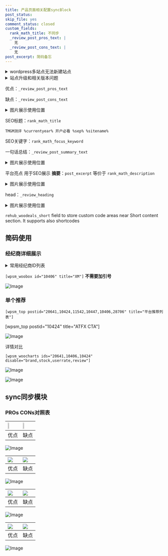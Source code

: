 ```yaml
---
title: 产品页面相关配置syncBlock
post_status: 
skip_file: yes
comment_status: closed
custom_fields:
  rank_math_title: 不同步
  _review_post_pros_text: |
    无
  _review_post_cons_text: |
    无
post_excerpt: 简码备忘
---
```

<details><summary>wordpress多站点无法新建站点</summary>

<li>和报错需要清理cookies一样的原因</li>
<li>wp-config.php里面<code>define( 'SUBDOMAIN_INSTALL', false );//子域名安装</code></li>
<li>新建子站点是用<code>define( 'SUBDOMAIN_INSTALL', true);//子域名安装</code> 完成以后，改成<code>false</code></li>
</details>

<details><summary>站点升级和相关版本问题</summary>

<p>wordpress：5.9.9
woocommerce：7.5.1
出现问题的地方：主题选项里面>><strong>Product layout >>compact style</strong></p>
<p>如何出现没有用过的字段 导致无法保存。先导出配置 然后进行修改，后面再次恢复即可。</p>
<p>出现部分字段无法显示时，需要返回默认布局后，对产品进行保存就好了。</p>
<p></p>
</details>

优点：`_review_post_pros_text`

缺点：`_review_post_cons_text`

<details><summary>图片展示使用位置</summary>

<img src="https://prod-files-secure.s3.us-west-2.amazonaws.com/39ed1227-6d7d-4570-be36-9ccd4a2c4241/f51d3d83-55d4-4bdf-9604-f37ec77ab556/Untitled.png?X-Amz-Algorithm=AWS4-HMAC-SHA256&X-Amz-Content-Sha256=UNSIGNED-PAYLOAD&X-Amz-Credential=ASIAZI2LB466RLKFSBEI%2F20250524%2Fus-west-2%2Fs3%2Faws4_request&X-Amz-Date=20250524T045519Z&X-Amz-Expires=3600&X-Amz-Security-Token=IQoJb3JpZ2luX2VjEEUaCXVzLXdlc3QtMiJGMEQCIG4tgrhpxEOpnoPxdokt7nriFRZy%2BiCXI8cH9eZl1%2Fy1AiB9XRPFAHUDM1rdsPeIlVd%2FIk%2Fb%2B%2BHnFXdXxqkueQu5ryqIBAj9%2F%2F%2F%2F%2F%2F%2F%2F%2F%2F8BEAAaDDYzNzQyMzE4MzgwNSIMJr2IQ5mcUxU7NsGfKtwD5g0PwsGXlwH94IEqdsqmE7ZWguEaBTcM3kykaj5Tgwmv9NvgHlKbi0V0IwHiMuqUx8bo%2FSPny54Ysk9SziehrjywrYGXO%2Fy83bMJV42uPn0YoU%2FfM1EX5FHEQOkP%2FC414mYphFsNLmBHzGtvcETUbNb5jDM86b9%2BsvX6pzHRdHLzfj%2BR6%2FE8MIysbRTmyKvQleHuNqBjfSlHxMPi288zVm%2FJfNKe5n9B47dWBwdOtb8I06OigI48x7f1OTPzg8%2BnZmSLfyj%2FybLlQw73uKUEoqjKloalaczvzCKfaT9NKp4yWrRL2NXpiGhE7c6fapKtlMk93V%2B6WCvbwBq6WEslian9KRZDLoswkOBq2EwVSCwiE6tKYq9Myx7lNnVUR3DYCWmfuKKkpg1sTgKKcbIZnl4fejpZwbdWsAwrJfbKUVSd5zo%2BxmuyusRObg9ju35K8fXrooFb76VDcfBS2aYZ7rKkQUZ%2BUqJ8a6xR4k3okh%2BiVRDLs8tQJGXybBE8lk4i4L0mBUzbz%2F8IKHvRTdgdc6RPaKv7Qfz5mqxF0bAR7RkgPqR7FHoD%2FKljNA8SjNJVDPQnLB2E3TMcADWjO75bsLDubXRUepMfKGXQ7JBLEDjqZ6zBWpuV9NCLz7owg5PFwQY6pgF7m0n2Hf0fKrpWerXB%2B9x3GhsdIVTRcbyfzd582KEgmHUu7q0ovd1gv%2BhGmsO%2BmUAj6KXI61%2BD9RNK2YV5dphJWMiupOS7z603PJ9aPILqyot3CVcZTUza%2FgMBaSEHnmdl9ArUWAiNiOBr%2BwnJcF6QBm3UjtcD6aJf0OclpegPL1XTmKYMGU1ZsCUfgi45JM6KGs56Dpq6cfT6pxt0skh%2BRyD1J%2F4K&X-Amz-Signature=1463f7d09397a7ea9df8f06a576c3cc710fb1cbd1dc4f7fa8e322b17ef91d638&X-Amz-SignedHeaders=host&x-id=GetObject" alt="Image">
</details>

SEO标题：`rank_math_title`

`TMGM测评 %currentyear% 开户必看 %sep% %sitename%`

SEO关键字：`rank_math_focus_keyword`

一句话总结：`_review_post_summary_text`

<details><summary>图片展示使用位置</summary>

<img src="https://prod-files-secure.s3.us-west-2.amazonaws.com/39ed1227-6d7d-4570-be36-9ccd4a2c4241/4b96a922-296c-4f4e-8630-d1c870cbce01/Untitled.png?X-Amz-Algorithm=AWS4-HMAC-SHA256&X-Amz-Content-Sha256=UNSIGNED-PAYLOAD&X-Amz-Credential=ASIAZI2LB4666T7L6ZEB%2F20250524%2Fus-west-2%2Fs3%2Faws4_request&X-Amz-Date=20250524T045519Z&X-Amz-Expires=3600&X-Amz-Security-Token=IQoJb3JpZ2luX2VjEEUaCXVzLXdlc3QtMiJGMEQCIHQwLCHmuyWKlVqIQpX4TiviGltxo6bwzRwVe2307YpuAiAV0q345hFL0zi9pa%2BUhjnTripuDA7WDzqFNjtYvfmL5SqIBAj9%2F%2F%2F%2F%2F%2F%2F%2F%2F%2F8BEAAaDDYzNzQyMzE4MzgwNSIMDdM6anWhAUX53LkvKtwDXSPJchi%2BZSycfFyhJE2cdxBt%2FsDFg2Re2AUPioFEhAOirBzUZvOnYalJ60Uj7rEdYGNoKOChpgCGqa1%2FKowIHQe91kwfkmmBfkLTAXumkkCTzxAtpNZtMHTlRXMPn51dU8N19akBOhIlcuS2ZuxzxSzdPsNtu27E2L2X%2BCOa4f1sxqLa9KI%2BH0kJLqjRRcyWNhdxpKvOH5H3PoPi7LGSBU95n4KKMfzDRwbOJiWI3xVo0%2Bj9lOG1y5ejumEpPC%2BUbrqTCEGPaA%2B4Mu9CF%2FITRmsNGD%2FXz%2BOIULcyl6L6h8m3aWFkw3spknLWx9St6Kg%2BOBWuYkAX0FZyfnB4hdklexT0abZPOjRDLhJg80ZVAk6w8DUktmAllIdsQeW71d06buFxf26BkMNEl67BGKXHLZM1rf3tQ8963PYNTCsjkpxpRFJy%2B13C7HU36sRCZeXOaHdRoQh2%2FMcGV4lJBwnCNL15cN2WBxY%2BPkwPtG%2F9a%2BlVpUx4ePr1wCXZuJUoKmDI1%2FAsxnHWn4gbnhgRuWraK5MKMwkUczjChKplzOEntct%2FFlyLr4%2BDmGTCBFTvXk280EAd6YKPL7y%2FgZ4A1O3RlSzNb3qfvM5y0Cz0rMsTaTrF7Zz3XD6AFHocG1EwyZLFwQY6pgGpTLJHK4kreEJbTVtLKOpMdQcG51z8WnKZOWrrlH6OmP8xSyj%2BMk04wcj%2BiB716djqjjuFYltCEgWrHfXlDzRaCvgkN3gnKFr%2BkWJswR%2BesOGENo5crFcKMAbSArthk9AD1OgpvGj9uUhiH59ruC98GQWOaRHbakprwJlJfVm0VfFEc33lcGzYFUuhERBZjs4Im3dqZAwB5TsKm4e%2FPgQni8iG%2Boh%2B&X-Amz-Signature=0ab9f5c4880d3bccaf1aa6e0a7435eca6cf3a15d6ac3a57efa45f4b752e03f50&X-Amz-SignedHeaders=host&x-id=GetObject" alt="Image">
</details>

平台亮点 用于SEO展示 **摘要**：`post_excerpt`  等价于 `rank_math_description`

<details><summary>图片展示使用位置</summary>

<img src="https://prod-files-secure.s3.us-west-2.amazonaws.com/39ed1227-6d7d-4570-be36-9ccd4a2c4241/1ee11f63-b60a-4dfe-a7a7-d58ff23b5d88/Untitled.png?X-Amz-Algorithm=AWS4-HMAC-SHA256&X-Amz-Content-Sha256=UNSIGNED-PAYLOAD&X-Amz-Credential=ASIAZI2LB46632ECZAAZ%2F20250524%2Fus-west-2%2Fs3%2Faws4_request&X-Amz-Date=20250524T045519Z&X-Amz-Expires=3600&X-Amz-Security-Token=IQoJb3JpZ2luX2VjEEUaCXVzLXdlc3QtMiJFMEMCIDJ7w3WFUHK0uUWNrrU%2B3FKIbFLKwdtWvNHI%2B82d5eBXAh8JkvJW7HWpmWSrGspu76Y0HM2x5nU3LuDlBQ9VRcR2KogECP3%2F%2F%2F%2F%2F%2F%2F%2F%2F%2FwEQABoMNjM3NDIzMTgzODA1Igxdg1ad9Gv7wBMyyUcq3AOW5HX82Hm2yvikZ%2FdStb9ANTise0cl7y9kMXweIhFGw8YgQDwZ9CxA%2BVapx93HkA2kjnGvnJEhftKBrB%2BoLay%2B%2FgAKwicGIzDe6GFaEdKLOQt4gyUyDvhwV8jOVU%2B%2BFoZvEfzzegdnCSLg6AUL0%2FajTVMws7Z1%2FCYG0dNkjydGJqOUaYaekkdt5hFvhjN3mLEhLesHNmHSOFkrlD9SMgRPd1frqcr%2BfY2H5SIlTg%2F2TqxkMJbhiNm8U4Wj0IiS85WeSJ0NnVtzwPo5vmQG7TU3vx%2FZYn3MhGgkwstmhr8GEmNwiFCdmWvB1Nk7taRSFA7o5UhyATRnx6yU8BFAxH5wq%2FI98KrwSIbc%2BHInBzKqAmnulyPjgGMPhNUWpcINceSmE3HwhBs2HI1GwCOrtiMEEi2BQ6ZLQtCYrvCSnkJ1xd%2F6w8yYhRNtsEO%2FmwDe3En5e0Mwk%2FFMD3iFMgbwgLJZTBTr7PP%2BSKC%2BsJBOv6C7BYoNC05LS%2BHyEDRnPJQwehb2%2BJQw%2F0oyhe9B1vra7XH0FCbrPR%2BU879W9rax0vVv9gDv05Ma91Pdg%2BCd4%2FVgFWJg8Wrs%2FKKuFae3nmrs%2BpNXEH%2F3gwITf5KFO2piH%2BUCzZ6sPTwwoPlTjecBZzC4ksXBBjqnAfF0Bsti1RZkactw6GY0I614qQv4WM5ugW3I%2BMAGz%2BRnfkWA1D%2BHpeS6fW4pYAOn7byr%2FmT6%2B620auHQZ%2FV08zRFn43PuOZqyshHidye7CRQDFHLrDiIXn%2Fdqr%2FWci5rixML8JPfnZjAmZ%2Bkew65ZxmjWy21x%2BG2VD5xrlc48RjzHLfYutmnm%2FiKOITG3qM4BMycv4M0Jhd6a7tSUYtq8Ght5yFmloWu&X-Amz-Signature=90423ef622ad452bd79de7bdb6bbc2531a64dfb29ad91280ad1a009bfe49847d&X-Amz-SignedHeaders=host&x-id=GetObject" alt="Image">
<img src="https://prod-files-secure.s3.us-west-2.amazonaws.com/39ed1227-6d7d-4570-be36-9ccd4a2c4241/ad4118b5-78d8-4fbe-801e-3b29b5d99c01/Untitled.png?X-Amz-Algorithm=AWS4-HMAC-SHA256&X-Amz-Content-Sha256=UNSIGNED-PAYLOAD&X-Amz-Credential=ASIAZI2LB46632ECZAAZ%2F20250524%2Fus-west-2%2Fs3%2Faws4_request&X-Amz-Date=20250524T045519Z&X-Amz-Expires=3600&X-Amz-Security-Token=IQoJb3JpZ2luX2VjEEUaCXVzLXdlc3QtMiJFMEMCIDJ7w3WFUHK0uUWNrrU%2B3FKIbFLKwdtWvNHI%2B82d5eBXAh8JkvJW7HWpmWSrGspu76Y0HM2x5nU3LuDlBQ9VRcR2KogECP3%2F%2F%2F%2F%2F%2F%2F%2F%2F%2FwEQABoMNjM3NDIzMTgzODA1Igxdg1ad9Gv7wBMyyUcq3AOW5HX82Hm2yvikZ%2FdStb9ANTise0cl7y9kMXweIhFGw8YgQDwZ9CxA%2BVapx93HkA2kjnGvnJEhftKBrB%2BoLay%2B%2FgAKwicGIzDe6GFaEdKLOQt4gyUyDvhwV8jOVU%2B%2BFoZvEfzzegdnCSLg6AUL0%2FajTVMws7Z1%2FCYG0dNkjydGJqOUaYaekkdt5hFvhjN3mLEhLesHNmHSOFkrlD9SMgRPd1frqcr%2BfY2H5SIlTg%2F2TqxkMJbhiNm8U4Wj0IiS85WeSJ0NnVtzwPo5vmQG7TU3vx%2FZYn3MhGgkwstmhr8GEmNwiFCdmWvB1Nk7taRSFA7o5UhyATRnx6yU8BFAxH5wq%2FI98KrwSIbc%2BHInBzKqAmnulyPjgGMPhNUWpcINceSmE3HwhBs2HI1GwCOrtiMEEi2BQ6ZLQtCYrvCSnkJ1xd%2F6w8yYhRNtsEO%2FmwDe3En5e0Mwk%2FFMD3iFMgbwgLJZTBTr7PP%2BSKC%2BsJBOv6C7BYoNC05LS%2BHyEDRnPJQwehb2%2BJQw%2F0oyhe9B1vra7XH0FCbrPR%2BU879W9rax0vVv9gDv05Ma91Pdg%2BCd4%2FVgFWJg8Wrs%2FKKuFae3nmrs%2BpNXEH%2F3gwITf5KFO2piH%2BUCzZ6sPTwwoPlTjecBZzC4ksXBBjqnAfF0Bsti1RZkactw6GY0I614qQv4WM5ugW3I%2BMAGz%2BRnfkWA1D%2BHpeS6fW4pYAOn7byr%2FmT6%2B620auHQZ%2FV08zRFn43PuOZqyshHidye7CRQDFHLrDiIXn%2Fdqr%2FWci5rixML8JPfnZjAmZ%2Bkew65ZxmjWy21x%2BG2VD5xrlc48RjzHLfYutmnm%2FiKOITG3qM4BMycv4M0Jhd6a7tSUYtq8Ght5yFmloWu&X-Amz-Signature=7b9ba904a3263ab7a22427f43896e2d6fee026aad145e36b10257726719c8273&X-Amz-SignedHeaders=host&x-id=GetObject" alt="Image">
<img src="https://prod-files-secure.s3.us-west-2.amazonaws.com/39ed1227-6d7d-4570-be36-9ccd4a2c4241/a38cf7c9-a79c-4b64-9e94-13589fe0758b/Untitled.png?X-Amz-Algorithm=AWS4-HMAC-SHA256&X-Amz-Content-Sha256=UNSIGNED-PAYLOAD&X-Amz-Credential=ASIAZI2LB46632ECZAAZ%2F20250524%2Fus-west-2%2Fs3%2Faws4_request&X-Amz-Date=20250524T045519Z&X-Amz-Expires=3600&X-Amz-Security-Token=IQoJb3JpZ2luX2VjEEUaCXVzLXdlc3QtMiJFMEMCIDJ7w3WFUHK0uUWNrrU%2B3FKIbFLKwdtWvNHI%2B82d5eBXAh8JkvJW7HWpmWSrGspu76Y0HM2x5nU3LuDlBQ9VRcR2KogECP3%2F%2F%2F%2F%2F%2F%2F%2F%2F%2FwEQABoMNjM3NDIzMTgzODA1Igxdg1ad9Gv7wBMyyUcq3AOW5HX82Hm2yvikZ%2FdStb9ANTise0cl7y9kMXweIhFGw8YgQDwZ9CxA%2BVapx93HkA2kjnGvnJEhftKBrB%2BoLay%2B%2FgAKwicGIzDe6GFaEdKLOQt4gyUyDvhwV8jOVU%2B%2BFoZvEfzzegdnCSLg6AUL0%2FajTVMws7Z1%2FCYG0dNkjydGJqOUaYaekkdt5hFvhjN3mLEhLesHNmHSOFkrlD9SMgRPd1frqcr%2BfY2H5SIlTg%2F2TqxkMJbhiNm8U4Wj0IiS85WeSJ0NnVtzwPo5vmQG7TU3vx%2FZYn3MhGgkwstmhr8GEmNwiFCdmWvB1Nk7taRSFA7o5UhyATRnx6yU8BFAxH5wq%2FI98KrwSIbc%2BHInBzKqAmnulyPjgGMPhNUWpcINceSmE3HwhBs2HI1GwCOrtiMEEi2BQ6ZLQtCYrvCSnkJ1xd%2F6w8yYhRNtsEO%2FmwDe3En5e0Mwk%2FFMD3iFMgbwgLJZTBTr7PP%2BSKC%2BsJBOv6C7BYoNC05LS%2BHyEDRnPJQwehb2%2BJQw%2F0oyhe9B1vra7XH0FCbrPR%2BU879W9rax0vVv9gDv05Ma91Pdg%2BCd4%2FVgFWJg8Wrs%2FKKuFae3nmrs%2BpNXEH%2F3gwITf5KFO2piH%2BUCzZ6sPTwwoPlTjecBZzC4ksXBBjqnAfF0Bsti1RZkactw6GY0I614qQv4WM5ugW3I%2BMAGz%2BRnfkWA1D%2BHpeS6fW4pYAOn7byr%2FmT6%2B620auHQZ%2FV08zRFn43PuOZqyshHidye7CRQDFHLrDiIXn%2Fdqr%2FWci5rixML8JPfnZjAmZ%2Bkew65ZxmjWy21x%2BG2VD5xrlc48RjzHLfYutmnm%2FiKOITG3qM4BMycv4M0Jhd6a7tSUYtq8Ght5yFmloWu&X-Amz-Signature=7eb3c47411971bf3d7904d006f46693c02854f506c71da40dbafa3104becd68e&X-Amz-SignedHeaders=host&x-id=GetObject" alt="Image">
<img src="https://prod-files-secure.s3.us-west-2.amazonaws.com/39ed1227-6d7d-4570-be36-9ccd4a2c4241/7da6fc1e-d2ac-42ae-8c75-cb5749aa18f6/Untitled.png?X-Amz-Algorithm=AWS4-HMAC-SHA256&X-Amz-Content-Sha256=UNSIGNED-PAYLOAD&X-Amz-Credential=ASIAZI2LB46632ECZAAZ%2F20250524%2Fus-west-2%2Fs3%2Faws4_request&X-Amz-Date=20250524T045519Z&X-Amz-Expires=3600&X-Amz-Security-Token=IQoJb3JpZ2luX2VjEEUaCXVzLXdlc3QtMiJFMEMCIDJ7w3WFUHK0uUWNrrU%2B3FKIbFLKwdtWvNHI%2B82d5eBXAh8JkvJW7HWpmWSrGspu76Y0HM2x5nU3LuDlBQ9VRcR2KogECP3%2F%2F%2F%2F%2F%2F%2F%2F%2F%2FwEQABoMNjM3NDIzMTgzODA1Igxdg1ad9Gv7wBMyyUcq3AOW5HX82Hm2yvikZ%2FdStb9ANTise0cl7y9kMXweIhFGw8YgQDwZ9CxA%2BVapx93HkA2kjnGvnJEhftKBrB%2BoLay%2B%2FgAKwicGIzDe6GFaEdKLOQt4gyUyDvhwV8jOVU%2B%2BFoZvEfzzegdnCSLg6AUL0%2FajTVMws7Z1%2FCYG0dNkjydGJqOUaYaekkdt5hFvhjN3mLEhLesHNmHSOFkrlD9SMgRPd1frqcr%2BfY2H5SIlTg%2F2TqxkMJbhiNm8U4Wj0IiS85WeSJ0NnVtzwPo5vmQG7TU3vx%2FZYn3MhGgkwstmhr8GEmNwiFCdmWvB1Nk7taRSFA7o5UhyATRnx6yU8BFAxH5wq%2FI98KrwSIbc%2BHInBzKqAmnulyPjgGMPhNUWpcINceSmE3HwhBs2HI1GwCOrtiMEEi2BQ6ZLQtCYrvCSnkJ1xd%2F6w8yYhRNtsEO%2FmwDe3En5e0Mwk%2FFMD3iFMgbwgLJZTBTr7PP%2BSKC%2BsJBOv6C7BYoNC05LS%2BHyEDRnPJQwehb2%2BJQw%2F0oyhe9B1vra7XH0FCbrPR%2BU879W9rax0vVv9gDv05Ma91Pdg%2BCd4%2FVgFWJg8Wrs%2FKKuFae3nmrs%2BpNXEH%2F3gwITf5KFO2piH%2BUCzZ6sPTwwoPlTjecBZzC4ksXBBjqnAfF0Bsti1RZkactw6GY0I614qQv4WM5ugW3I%2BMAGz%2BRnfkWA1D%2BHpeS6fW4pYAOn7byr%2FmT6%2B620auHQZ%2FV08zRFn43PuOZqyshHidye7CRQDFHLrDiIXn%2Fdqr%2FWci5rixML8JPfnZjAmZ%2Bkew65ZxmjWy21x%2BG2VD5xrlc48RjzHLfYutmnm%2FiKOITG3qM4BMycv4M0Jhd6a7tSUYtq8Ght5yFmloWu&X-Amz-Signature=3b6d8fc9ab4907a028bbe34d172a6bdfe1ef52672eebfc4791e8efed79a34add&X-Amz-SignedHeaders=host&x-id=GetObject" alt="Image">
<img src="https://prod-files-secure.s3.us-west-2.amazonaws.com/39ed1227-6d7d-4570-be36-9ccd4a2c4241/7e97f40a-eaee-47f5-b2f9-475f96808fa7/Untitled.png?X-Amz-Algorithm=AWS4-HMAC-SHA256&X-Amz-Content-Sha256=UNSIGNED-PAYLOAD&X-Amz-Credential=ASIAZI2LB46632ECZAAZ%2F20250524%2Fus-west-2%2Fs3%2Faws4_request&X-Amz-Date=20250524T045519Z&X-Amz-Expires=3600&X-Amz-Security-Token=IQoJb3JpZ2luX2VjEEUaCXVzLXdlc3QtMiJFMEMCIDJ7w3WFUHK0uUWNrrU%2B3FKIbFLKwdtWvNHI%2B82d5eBXAh8JkvJW7HWpmWSrGspu76Y0HM2x5nU3LuDlBQ9VRcR2KogECP3%2F%2F%2F%2F%2F%2F%2F%2F%2F%2FwEQABoMNjM3NDIzMTgzODA1Igxdg1ad9Gv7wBMyyUcq3AOW5HX82Hm2yvikZ%2FdStb9ANTise0cl7y9kMXweIhFGw8YgQDwZ9CxA%2BVapx93HkA2kjnGvnJEhftKBrB%2BoLay%2B%2FgAKwicGIzDe6GFaEdKLOQt4gyUyDvhwV8jOVU%2B%2BFoZvEfzzegdnCSLg6AUL0%2FajTVMws7Z1%2FCYG0dNkjydGJqOUaYaekkdt5hFvhjN3mLEhLesHNmHSOFkrlD9SMgRPd1frqcr%2BfY2H5SIlTg%2F2TqxkMJbhiNm8U4Wj0IiS85WeSJ0NnVtzwPo5vmQG7TU3vx%2FZYn3MhGgkwstmhr8GEmNwiFCdmWvB1Nk7taRSFA7o5UhyATRnx6yU8BFAxH5wq%2FI98KrwSIbc%2BHInBzKqAmnulyPjgGMPhNUWpcINceSmE3HwhBs2HI1GwCOrtiMEEi2BQ6ZLQtCYrvCSnkJ1xd%2F6w8yYhRNtsEO%2FmwDe3En5e0Mwk%2FFMD3iFMgbwgLJZTBTr7PP%2BSKC%2BsJBOv6C7BYoNC05LS%2BHyEDRnPJQwehb2%2BJQw%2F0oyhe9B1vra7XH0FCbrPR%2BU879W9rax0vVv9gDv05Ma91Pdg%2BCd4%2FVgFWJg8Wrs%2FKKuFae3nmrs%2BpNXEH%2F3gwITf5KFO2piH%2BUCzZ6sPTwwoPlTjecBZzC4ksXBBjqnAfF0Bsti1RZkactw6GY0I614qQv4WM5ugW3I%2BMAGz%2BRnfkWA1D%2BHpeS6fW4pYAOn7byr%2FmT6%2B620auHQZ%2FV08zRFn43PuOZqyshHidye7CRQDFHLrDiIXn%2Fdqr%2FWci5rixML8JPfnZjAmZ%2Bkew65ZxmjWy21x%2BG2VD5xrlc48RjzHLfYutmnm%2FiKOITG3qM4BMycv4M0Jhd6a7tSUYtq8Ght5yFmloWu&X-Amz-Signature=57c88f540081ddb1d997783e5d3a7d9f1721584deac25b2698e6efb9badbe3e5&X-Amz-SignedHeaders=host&x-id=GetObject" alt="Image">
</details>

head：`_review_heading`

<details><summary>图片展示使用位置</summary>

<img src="https://prod-files-secure.s3.us-west-2.amazonaws.com/39ed1227-6d7d-4570-be36-9ccd4a2c4241/3a4650ad-9887-415c-889a-edd51fa54f27/Untitled.png?X-Amz-Algorithm=AWS4-HMAC-SHA256&X-Amz-Content-Sha256=UNSIGNED-PAYLOAD&X-Amz-Credential=ASIAZI2LB4662WDJB7XI%2F20250524%2Fus-west-2%2Fs3%2Faws4_request&X-Amz-Date=20250524T045520Z&X-Amz-Expires=3600&X-Amz-Security-Token=IQoJb3JpZ2luX2VjEEUaCXVzLXdlc3QtMiJHMEUCIAj7Hul%2B4cRf263pmIygrQR8UHNvlUGpaeDvkBqXqy1HAiEAqkrErcna5u2q37KOTYId4B%2F3rYPNJjwhrA5GQFWbNVQqiAQI%2Ff%2F%2F%2F%2F%2F%2F%2F%2F%2F%2FARAAGgw2Mzc0MjMxODM4MDUiDFAMw1P%2FysM%2FCtx0BCrcA2j6Nwq2rN8wLjpmWc31y5U6ngiKg7TQXRdhfn6%2FcpvYt9wIwwhukiHsNHyzYlz0qKjOOI3jgn9ldyTWBdscqqlXGHfMm61t1zcXTdorhcFwsA3ZrMrCfVNunVj0AVsIqszgIpoMniYu5b17Av1QXv7QGxQvArw2QNKOpCplsiqi2EHgU7FKAyRUc9RDGd%2FnXPjTr8z28TEHwPZdGD%2Fd7PhcoS05pzi9wmXvwsp8Zyol0S6ftBEM79HyIDXsmN8APv1Js3rCCbd4zFFlHPqQ57zFO30JkH4J13JbO6Z7MGyNf8btdO34GBQQOmwqDqZa2%2B4RMLKb%2BcgB1%2BF%2BickK2xc0q1XNz0rCq%2B68VAfPQi8Mehrik%2BTaKQaaMpjQ6LZgLMLSKiBW7PXRF3ohbK%2BasFhetb%2FPD3nLClORDCOdUcYPyrCp2UgufS0ib55TNBawG%2ByMBJIciReGp4wlL3321DsjreheICf6MzGXwQA1OhF0zBEEqgddDfFT278JIeaDObxDEAE41DEfNGWt0wpWXEY%2BqLRKeB341sF7AYwrJjsTWAupKyEOt9FPRtI8UEFF5jvXwrZN9BiS4edmuBr68WT00Gc74uBe6q3Gp0Q2nE7rJcneKeVunh8WGemeMOqSxcEGOqUB2ZPkzuvhXe706X1OiyKV%2F%2BCq2V1ES2AeiwMZr1M3WGPQ4NfPI6dyi7Hh95a674Dv6O3DXQ9udMNvcYk%2BcLOtWHvGhKaQC1pBTD9R0M6Q6HFydVvXva%2Fkohz%2BXdav%2FTA4aUyHu6yIrbMg2ujnyRU9O6HWqKL77ecADnl8xDy5lU8HyNDYtwtQp4Sr%2BSooisiirDn5i%2BPXa5vq23H%2FUAKpZiaADLNn&X-Amz-Signature=5b74aded10a51eb87743db78b2e7380274ac5fdfa743113b1d225099015890b2&X-Amz-SignedHeaders=host&x-id=GetObject" alt="Image">
</details>

`rehub_woodeals_short`	field to store custom code areas near Short content section. It supports also shortcodes



## 简码使用

### 经纪商详细展示

<details><summary>常用经纪商ID列表</summary>

<pre><code class="php">嘉盛 ===> 20641  [wpsm_woobox id="20641" title="嘉盛"]
易信easymarkets ===> 11542  [wpsm_woobox id="11542" title="易信easymarkets"]
ATFX外汇 ===> 10424  [wpsm_woobox id="10424" title="ATFX"]
XM ===> 10406  [wpsm_woobox id="10406" title="XM"]
TMGM ===> 29622  [wpsm_woobox id="29622" title="TMGM"]
HYCM ===> 10447  [wpsm_woobox id="10447" title="HYCM"]
fpmarkets澳福外汇 ===> 20639  [wpsm_woobox id="20639" title="fpmarkets澳福外汇"]</code></pre>
</details>

`[wpsm_woobox id="10406" title="XM"]` **不需要加引号**

![Image](https://prod-files-secure.s3.us-west-2.amazonaws.com/39ed1227-6d7d-4570-be36-9ccd4a2c4241/4f898f9d-0fa7-4e43-acd3-ac6bc7be575a/Untitled.png?X-Amz-Algorithm=AWS4-HMAC-SHA256&X-Amz-Content-Sha256=UNSIGNED-PAYLOAD&X-Amz-Credential=ASIAZI2LB46634VFWRPF%2F20250524%2Fus-west-2%2Fs3%2Faws4_request&X-Amz-Date=20250524T045515Z&X-Amz-Expires=3600&X-Amz-Security-Token=IQoJb3JpZ2luX2VjEEUaCXVzLXdlc3QtMiJHMEUCIQCXSaZLN5fRcJ33qDFAf%2FEKDtvtzIxglLaGiSowMAedzQIgVJNXk7whzGE8H3M9eGLAd2MwxsAmkPgjQ%2BVqiLYYEsQqiAQI%2Ff%2F%2F%2F%2F%2F%2F%2F%2F%2F%2FARAAGgw2Mzc0MjMxODM4MDUiDFHYjHddaN2WWs%2BioircAx3fsdyGnYfLE0wAbTdxcgOY76LnL8GLIABYIU61J1SMJuo8atvLZiB8R4zrAR2pZMuDWDQ4Dxu4b8EtRzF%2B0CWJBTGubhff9uT30%2FnelPaNURHaRZC%2FScctmb%2FdZj84B7pVRidJf%2FTxlMPBRBKgysd9pttJnDMJ4mP1cPXu2Qa8vweug0YaL1kHOVui20v9yCgKz0x%2Frt9MVM0xKbxhPJ%2BF4nwU6SWWeOpDLRzqbmezN1%2FFWCy7SMINBB6V3NUQl8gT8zGY2sXp3vaGMPX3lWXKYI6ryn1uWDsL8BXditzGrPxEq5pmwXMYvo6srxfO5Swopc52OAMT136hQo7cflIOQE8Hw4EvUCt1I8C7CVv5KSCXAskxUGnM8YuhqthsUh1jIoO63%2FrwcddzhCkn9Fc8QwYShLQ5VXJtoesN0QP4eG3sOBx7hGd%2BFluqv5hhfr%2FrxruKCHSszteKRU4%2BOoaSIQYJ83Y4r%2F6HMVk2AoBc9WNr12hvuY3%2BmKR8bKkc5LZloqC8%2FXqjR9iXyXjIBaOX%2BZMi5L3M%2FaxRx%2Feh0ESD2e7I%2F5g8pfFlZZjD5C4s2R6yuT%2B92%2BqIWF6ryKImvmLcP%2FZfn3lIxv3ATwjucHlrL72ydQWBVr5QsEHiMLaSxcEGOqUBR1%2FPbxOccDb3Hui45iHJ8s6%2F9UGKYK1grkOsGQDSGMl%2FOrpRjQ58lRlPrmgWmYyEnJRvFFRjBPjPGZYjk97swZKdZlwaH5oiD0AajUCPYjR7aG5FFzwAHsx63KJb%2Bw8iKR7ZjcsTrR5ktTzWdQkC88Gf1exUyPQDxjTdwNnbT%2Bo0W38w4Jic3Mr36z7x%2FoVBk72KO0grjRBdqTpA35MjfL2rRnhp&X-Amz-Signature=11b506bcfe1b5b66c0ce9cdef56d5b8a7566dc5de44413404c4b3b655da64585&X-Amz-SignedHeaders=host&x-id=GetObject)

### 单个推荐
`[wpsm_top postid="20641,10424,11542,10447,10406,28706" title="平台推荐列表"]`

[wpsm_top postid="10424" title="ATFX CTA"]

![Image](https://prod-files-secure.s3.us-west-2.amazonaws.com/39ed1227-6d7d-4570-be36-9ccd4a2c4241/5ac620dc-51a8-48b6-b55d-91f47299193c/Untitled.png?X-Amz-Algorithm=AWS4-HMAC-SHA256&X-Amz-Content-Sha256=UNSIGNED-PAYLOAD&X-Amz-Credential=ASIAZI2LB46634VFWRPF%2F20250524%2Fus-west-2%2Fs3%2Faws4_request&X-Amz-Date=20250524T045515Z&X-Amz-Expires=3600&X-Amz-Security-Token=IQoJb3JpZ2luX2VjEEUaCXVzLXdlc3QtMiJHMEUCIQCXSaZLN5fRcJ33qDFAf%2FEKDtvtzIxglLaGiSowMAedzQIgVJNXk7whzGE8H3M9eGLAd2MwxsAmkPgjQ%2BVqiLYYEsQqiAQI%2Ff%2F%2F%2F%2F%2F%2F%2F%2F%2F%2FARAAGgw2Mzc0MjMxODM4MDUiDFHYjHddaN2WWs%2BioircAx3fsdyGnYfLE0wAbTdxcgOY76LnL8GLIABYIU61J1SMJuo8atvLZiB8R4zrAR2pZMuDWDQ4Dxu4b8EtRzF%2B0CWJBTGubhff9uT30%2FnelPaNURHaRZC%2FScctmb%2FdZj84B7pVRidJf%2FTxlMPBRBKgysd9pttJnDMJ4mP1cPXu2Qa8vweug0YaL1kHOVui20v9yCgKz0x%2Frt9MVM0xKbxhPJ%2BF4nwU6SWWeOpDLRzqbmezN1%2FFWCy7SMINBB6V3NUQl8gT8zGY2sXp3vaGMPX3lWXKYI6ryn1uWDsL8BXditzGrPxEq5pmwXMYvo6srxfO5Swopc52OAMT136hQo7cflIOQE8Hw4EvUCt1I8C7CVv5KSCXAskxUGnM8YuhqthsUh1jIoO63%2FrwcddzhCkn9Fc8QwYShLQ5VXJtoesN0QP4eG3sOBx7hGd%2BFluqv5hhfr%2FrxruKCHSszteKRU4%2BOoaSIQYJ83Y4r%2F6HMVk2AoBc9WNr12hvuY3%2BmKR8bKkc5LZloqC8%2FXqjR9iXyXjIBaOX%2BZMi5L3M%2FaxRx%2Feh0ESD2e7I%2F5g8pfFlZZjD5C4s2R6yuT%2B92%2BqIWF6ryKImvmLcP%2FZfn3lIxv3ATwjucHlrL72ydQWBVr5QsEHiMLaSxcEGOqUBR1%2FPbxOccDb3Hui45iHJ8s6%2F9UGKYK1grkOsGQDSGMl%2FOrpRjQ58lRlPrmgWmYyEnJRvFFRjBPjPGZYjk97swZKdZlwaH5oiD0AajUCPYjR7aG5FFzwAHsx63KJb%2Bw8iKR7ZjcsTrR5ktTzWdQkC88Gf1exUyPQDxjTdwNnbT%2Bo0W38w4Jic3Mr36z7x%2FoVBk72KO0grjRBdqTpA35MjfL2rRnhp&X-Amz-Signature=bc69c5e1c76f986a06a2c27195db584487a02960b41ff8e60d1e68512d7c9b40&X-Amz-SignedHeaders=host&x-id=GetObject)

详情对比

`[wpsm_woocharts ids="20641,10406,10424" disable="brand,stock,userrate,review"]`

![Image](https://prod-files-secure.s3.us-west-2.amazonaws.com/39ed1227-6d7d-4570-be36-9ccd4a2c4241/bf3ba45f-b9f3-4295-8aef-b4a495fd25f4/Untitled.png?X-Amz-Algorithm=AWS4-HMAC-SHA256&X-Amz-Content-Sha256=UNSIGNED-PAYLOAD&X-Amz-Credential=ASIAZI2LB46634VFWRPF%2F20250524%2Fus-west-2%2Fs3%2Faws4_request&X-Amz-Date=20250524T045515Z&X-Amz-Expires=3600&X-Amz-Security-Token=IQoJb3JpZ2luX2VjEEUaCXVzLXdlc3QtMiJHMEUCIQCXSaZLN5fRcJ33qDFAf%2FEKDtvtzIxglLaGiSowMAedzQIgVJNXk7whzGE8H3M9eGLAd2MwxsAmkPgjQ%2BVqiLYYEsQqiAQI%2Ff%2F%2F%2F%2F%2F%2F%2F%2F%2F%2FARAAGgw2Mzc0MjMxODM4MDUiDFHYjHddaN2WWs%2BioircAx3fsdyGnYfLE0wAbTdxcgOY76LnL8GLIABYIU61J1SMJuo8atvLZiB8R4zrAR2pZMuDWDQ4Dxu4b8EtRzF%2B0CWJBTGubhff9uT30%2FnelPaNURHaRZC%2FScctmb%2FdZj84B7pVRidJf%2FTxlMPBRBKgysd9pttJnDMJ4mP1cPXu2Qa8vweug0YaL1kHOVui20v9yCgKz0x%2Frt9MVM0xKbxhPJ%2BF4nwU6SWWeOpDLRzqbmezN1%2FFWCy7SMINBB6V3NUQl8gT8zGY2sXp3vaGMPX3lWXKYI6ryn1uWDsL8BXditzGrPxEq5pmwXMYvo6srxfO5Swopc52OAMT136hQo7cflIOQE8Hw4EvUCt1I8C7CVv5KSCXAskxUGnM8YuhqthsUh1jIoO63%2FrwcddzhCkn9Fc8QwYShLQ5VXJtoesN0QP4eG3sOBx7hGd%2BFluqv5hhfr%2FrxruKCHSszteKRU4%2BOoaSIQYJ83Y4r%2F6HMVk2AoBc9WNr12hvuY3%2BmKR8bKkc5LZloqC8%2FXqjR9iXyXjIBaOX%2BZMi5L3M%2FaxRx%2Feh0ESD2e7I%2F5g8pfFlZZjD5C4s2R6yuT%2B92%2BqIWF6ryKImvmLcP%2FZfn3lIxv3ATwjucHlrL72ydQWBVr5QsEHiMLaSxcEGOqUBR1%2FPbxOccDb3Hui45iHJ8s6%2F9UGKYK1grkOsGQDSGMl%2FOrpRjQ58lRlPrmgWmYyEnJRvFFRjBPjPGZYjk97swZKdZlwaH5oiD0AajUCPYjR7aG5FFzwAHsx63KJb%2Bw8iKR7ZjcsTrR5ktTzWdQkC88Gf1exUyPQDxjTdwNnbT%2Bo0W38w4Jic3Mr36z7x%2FoVBk72KO0grjRBdqTpA35MjfL2rRnhp&X-Amz-Signature=c5c58383f08e1c8aee71f76ebdcba4a04b1fd5e00433a41ad46b661f6ba43e05&X-Amz-SignedHeaders=host&x-id=GetObject)

![Image](https://prod-files-secure.s3.us-west-2.amazonaws.com/39ed1227-6d7d-4570-be36-9ccd4a2c4241/30bc56ef-f383-4b48-9768-2ebc9e436ec0/Untitled.png?X-Amz-Algorithm=AWS4-HMAC-SHA256&X-Amz-Content-Sha256=UNSIGNED-PAYLOAD&X-Amz-Credential=ASIAZI2LB46634VFWRPF%2F20250524%2Fus-west-2%2Fs3%2Faws4_request&X-Amz-Date=20250524T045515Z&X-Amz-Expires=3600&X-Amz-Security-Token=IQoJb3JpZ2luX2VjEEUaCXVzLXdlc3QtMiJHMEUCIQCXSaZLN5fRcJ33qDFAf%2FEKDtvtzIxglLaGiSowMAedzQIgVJNXk7whzGE8H3M9eGLAd2MwxsAmkPgjQ%2BVqiLYYEsQqiAQI%2Ff%2F%2F%2F%2F%2F%2F%2F%2F%2F%2FARAAGgw2Mzc0MjMxODM4MDUiDFHYjHddaN2WWs%2BioircAx3fsdyGnYfLE0wAbTdxcgOY76LnL8GLIABYIU61J1SMJuo8atvLZiB8R4zrAR2pZMuDWDQ4Dxu4b8EtRzF%2B0CWJBTGubhff9uT30%2FnelPaNURHaRZC%2FScctmb%2FdZj84B7pVRidJf%2FTxlMPBRBKgysd9pttJnDMJ4mP1cPXu2Qa8vweug0YaL1kHOVui20v9yCgKz0x%2Frt9MVM0xKbxhPJ%2BF4nwU6SWWeOpDLRzqbmezN1%2FFWCy7SMINBB6V3NUQl8gT8zGY2sXp3vaGMPX3lWXKYI6ryn1uWDsL8BXditzGrPxEq5pmwXMYvo6srxfO5Swopc52OAMT136hQo7cflIOQE8Hw4EvUCt1I8C7CVv5KSCXAskxUGnM8YuhqthsUh1jIoO63%2FrwcddzhCkn9Fc8QwYShLQ5VXJtoesN0QP4eG3sOBx7hGd%2BFluqv5hhfr%2FrxruKCHSszteKRU4%2BOoaSIQYJ83Y4r%2F6HMVk2AoBc9WNr12hvuY3%2BmKR8bKkc5LZloqC8%2FXqjR9iXyXjIBaOX%2BZMi5L3M%2FaxRx%2Feh0ESD2e7I%2F5g8pfFlZZjD5C4s2R6yuT%2B92%2BqIWF6ryKImvmLcP%2FZfn3lIxv3ATwjucHlrL72ydQWBVr5QsEHiMLaSxcEGOqUBR1%2FPbxOccDb3Hui45iHJ8s6%2F9UGKYK1grkOsGQDSGMl%2FOrpRjQ58lRlPrmgWmYyEnJRvFFRjBPjPGZYjk97swZKdZlwaH5oiD0AajUCPYjR7aG5FFzwAHsx63KJb%2Bw8iKR7ZjcsTrR5ktTzWdQkC88Gf1exUyPQDxjTdwNnbT%2Bo0W38w4Jic3Mr36z7x%2FoVBk72KO0grjRBdqTpA35MjfL2rRnhp&X-Amz-Signature=1f2705df7f3dc887fc31c69978735b4c663e518a1c066df65809425a1435eaa2&X-Amz-SignedHeaders=host&x-id=GetObject)

## sync同步模块

### PROs CONs对照表

| <img src="https://cdn.ifttt.fun/gh/jarlin8/OSS@main/icons/customize/pros.svg" height="auto" width="37.3%"> | <img src="https://cdn.ifttt.fun/gh/jarlin8/OSS@main/icons/customize/cons.svg" height="auto" width="28.8%"> |
| :--- | :--- |
| 优点 | 缺点 |

![Image](https://prod-files-secure.s3.us-west-2.amazonaws.com/39ed1227-6d7d-4570-be36-9ccd4a2c4241/8742b755-dfb5-4004-9a5f-d6e561664bd8/Untitled.png?X-Amz-Algorithm=AWS4-HMAC-SHA256&X-Amz-Content-Sha256=UNSIGNED-PAYLOAD&X-Amz-Credential=ASIAZI2LB46634VFWRPF%2F20250524%2Fus-west-2%2Fs3%2Faws4_request&X-Amz-Date=20250524T045515Z&X-Amz-Expires=3600&X-Amz-Security-Token=IQoJb3JpZ2luX2VjEEUaCXVzLXdlc3QtMiJHMEUCIQCXSaZLN5fRcJ33qDFAf%2FEKDtvtzIxglLaGiSowMAedzQIgVJNXk7whzGE8H3M9eGLAd2MwxsAmkPgjQ%2BVqiLYYEsQqiAQI%2Ff%2F%2F%2F%2F%2F%2F%2F%2F%2F%2FARAAGgw2Mzc0MjMxODM4MDUiDFHYjHddaN2WWs%2BioircAx3fsdyGnYfLE0wAbTdxcgOY76LnL8GLIABYIU61J1SMJuo8atvLZiB8R4zrAR2pZMuDWDQ4Dxu4b8EtRzF%2B0CWJBTGubhff9uT30%2FnelPaNURHaRZC%2FScctmb%2FdZj84B7pVRidJf%2FTxlMPBRBKgysd9pttJnDMJ4mP1cPXu2Qa8vweug0YaL1kHOVui20v9yCgKz0x%2Frt9MVM0xKbxhPJ%2BF4nwU6SWWeOpDLRzqbmezN1%2FFWCy7SMINBB6V3NUQl8gT8zGY2sXp3vaGMPX3lWXKYI6ryn1uWDsL8BXditzGrPxEq5pmwXMYvo6srxfO5Swopc52OAMT136hQo7cflIOQE8Hw4EvUCt1I8C7CVv5KSCXAskxUGnM8YuhqthsUh1jIoO63%2FrwcddzhCkn9Fc8QwYShLQ5VXJtoesN0QP4eG3sOBx7hGd%2BFluqv5hhfr%2FrxruKCHSszteKRU4%2BOoaSIQYJ83Y4r%2F6HMVk2AoBc9WNr12hvuY3%2BmKR8bKkc5LZloqC8%2FXqjR9iXyXjIBaOX%2BZMi5L3M%2FaxRx%2Feh0ESD2e7I%2F5g8pfFlZZjD5C4s2R6yuT%2B92%2BqIWF6ryKImvmLcP%2FZfn3lIxv3ATwjucHlrL72ydQWBVr5QsEHiMLaSxcEGOqUBR1%2FPbxOccDb3Hui45iHJ8s6%2F9UGKYK1grkOsGQDSGMl%2FOrpRjQ58lRlPrmgWmYyEnJRvFFRjBPjPGZYjk97swZKdZlwaH5oiD0AajUCPYjR7aG5FFzwAHsx63KJb%2Bw8iKR7ZjcsTrR5ktTzWdQkC88Gf1exUyPQDxjTdwNnbT%2Bo0W38w4Jic3Mr36z7x%2FoVBk72KO0grjRBdqTpA35MjfL2rRnhp&X-Amz-Signature=9fdff8bfccdfa24b79aa21986f14b68c1b6c0aa4f831109b37f19d967924a563&X-Amz-SignedHeaders=host&x-id=GetObject)

| <img src="https://cdn.ifttt.fun/gh/jarlin8/OSS@main/icons/customize/pros1.svg" height="auto"> | <img src="https://cdn.ifttt.fun/gh/jarlin8/OSS@main/icons/customize/cons1.svg" height="auto"> |
| :--- | :--- |
| 优点 | 缺点 |

![Image](https://prod-files-secure.s3.us-west-2.amazonaws.com/39ed1227-6d7d-4570-be36-9ccd4a2c4241/806358f8-c9c4-4e17-bb35-c6c76a5397a5/Untitled.png?X-Amz-Algorithm=AWS4-HMAC-SHA256&X-Amz-Content-Sha256=UNSIGNED-PAYLOAD&X-Amz-Credential=ASIAZI2LB46634VFWRPF%2F20250524%2Fus-west-2%2Fs3%2Faws4_request&X-Amz-Date=20250524T045515Z&X-Amz-Expires=3600&X-Amz-Security-Token=IQoJb3JpZ2luX2VjEEUaCXVzLXdlc3QtMiJHMEUCIQCXSaZLN5fRcJ33qDFAf%2FEKDtvtzIxglLaGiSowMAedzQIgVJNXk7whzGE8H3M9eGLAd2MwxsAmkPgjQ%2BVqiLYYEsQqiAQI%2Ff%2F%2F%2F%2F%2F%2F%2F%2F%2F%2FARAAGgw2Mzc0MjMxODM4MDUiDFHYjHddaN2WWs%2BioircAx3fsdyGnYfLE0wAbTdxcgOY76LnL8GLIABYIU61J1SMJuo8atvLZiB8R4zrAR2pZMuDWDQ4Dxu4b8EtRzF%2B0CWJBTGubhff9uT30%2FnelPaNURHaRZC%2FScctmb%2FdZj84B7pVRidJf%2FTxlMPBRBKgysd9pttJnDMJ4mP1cPXu2Qa8vweug0YaL1kHOVui20v9yCgKz0x%2Frt9MVM0xKbxhPJ%2BF4nwU6SWWeOpDLRzqbmezN1%2FFWCy7SMINBB6V3NUQl8gT8zGY2sXp3vaGMPX3lWXKYI6ryn1uWDsL8BXditzGrPxEq5pmwXMYvo6srxfO5Swopc52OAMT136hQo7cflIOQE8Hw4EvUCt1I8C7CVv5KSCXAskxUGnM8YuhqthsUh1jIoO63%2FrwcddzhCkn9Fc8QwYShLQ5VXJtoesN0QP4eG3sOBx7hGd%2BFluqv5hhfr%2FrxruKCHSszteKRU4%2BOoaSIQYJ83Y4r%2F6HMVk2AoBc9WNr12hvuY3%2BmKR8bKkc5LZloqC8%2FXqjR9iXyXjIBaOX%2BZMi5L3M%2FaxRx%2Feh0ESD2e7I%2F5g8pfFlZZjD5C4s2R6yuT%2B92%2BqIWF6ryKImvmLcP%2FZfn3lIxv3ATwjucHlrL72ydQWBVr5QsEHiMLaSxcEGOqUBR1%2FPbxOccDb3Hui45iHJ8s6%2F9UGKYK1grkOsGQDSGMl%2FOrpRjQ58lRlPrmgWmYyEnJRvFFRjBPjPGZYjk97swZKdZlwaH5oiD0AajUCPYjR7aG5FFzwAHsx63KJb%2Bw8iKR7ZjcsTrR5ktTzWdQkC88Gf1exUyPQDxjTdwNnbT%2Bo0W38w4Jic3Mr36z7x%2FoVBk72KO0grjRBdqTpA35MjfL2rRnhp&X-Amz-Signature=cbe689fc143f2ae2f39938079fd7e6a3b2005cd9ded6d9dcd1139099da9d335a&X-Amz-SignedHeaders=host&x-id=GetObject)

| <img src="https://cdn.ifttt.fun/gh/jarlin8/OSS@main/icons/customize/pros2.svg" height="auto"> | <img src="https://cdn.ifttt.fun/gh/jarlin8/OSS@main/icons/customize/cons2.svg" height="auto"> |
| :--- | :--- |
| 优点 | 缺点 |

![Image](https://prod-files-secure.s3.us-west-2.amazonaws.com/39ed1227-6d7d-4570-be36-9ccd4a2c4241/a9245ec9-70dd-4005-b534-0d54315fc5f3/Untitled.png?X-Amz-Algorithm=AWS4-HMAC-SHA256&X-Amz-Content-Sha256=UNSIGNED-PAYLOAD&X-Amz-Credential=ASIAZI2LB46634VFWRPF%2F20250524%2Fus-west-2%2Fs3%2Faws4_request&X-Amz-Date=20250524T045515Z&X-Amz-Expires=3600&X-Amz-Security-Token=IQoJb3JpZ2luX2VjEEUaCXVzLXdlc3QtMiJHMEUCIQCXSaZLN5fRcJ33qDFAf%2FEKDtvtzIxglLaGiSowMAedzQIgVJNXk7whzGE8H3M9eGLAd2MwxsAmkPgjQ%2BVqiLYYEsQqiAQI%2Ff%2F%2F%2F%2F%2F%2F%2F%2F%2F%2FARAAGgw2Mzc0MjMxODM4MDUiDFHYjHddaN2WWs%2BioircAx3fsdyGnYfLE0wAbTdxcgOY76LnL8GLIABYIU61J1SMJuo8atvLZiB8R4zrAR2pZMuDWDQ4Dxu4b8EtRzF%2B0CWJBTGubhff9uT30%2FnelPaNURHaRZC%2FScctmb%2FdZj84B7pVRidJf%2FTxlMPBRBKgysd9pttJnDMJ4mP1cPXu2Qa8vweug0YaL1kHOVui20v9yCgKz0x%2Frt9MVM0xKbxhPJ%2BF4nwU6SWWeOpDLRzqbmezN1%2FFWCy7SMINBB6V3NUQl8gT8zGY2sXp3vaGMPX3lWXKYI6ryn1uWDsL8BXditzGrPxEq5pmwXMYvo6srxfO5Swopc52OAMT136hQo7cflIOQE8Hw4EvUCt1I8C7CVv5KSCXAskxUGnM8YuhqthsUh1jIoO63%2FrwcddzhCkn9Fc8QwYShLQ5VXJtoesN0QP4eG3sOBx7hGd%2BFluqv5hhfr%2FrxruKCHSszteKRU4%2BOoaSIQYJ83Y4r%2F6HMVk2AoBc9WNr12hvuY3%2BmKR8bKkc5LZloqC8%2FXqjR9iXyXjIBaOX%2BZMi5L3M%2FaxRx%2Feh0ESD2e7I%2F5g8pfFlZZjD5C4s2R6yuT%2B92%2BqIWF6ryKImvmLcP%2FZfn3lIxv3ATwjucHlrL72ydQWBVr5QsEHiMLaSxcEGOqUBR1%2FPbxOccDb3Hui45iHJ8s6%2F9UGKYK1grkOsGQDSGMl%2FOrpRjQ58lRlPrmgWmYyEnJRvFFRjBPjPGZYjk97swZKdZlwaH5oiD0AajUCPYjR7aG5FFzwAHsx63KJb%2Bw8iKR7ZjcsTrR5ktTzWdQkC88Gf1exUyPQDxjTdwNnbT%2Bo0W38w4Jic3Mr36z7x%2FoVBk72KO0grjRBdqTpA35MjfL2rRnhp&X-Amz-Signature=b33f562465ccb8ca6adce3fe52f5b4ec093435753322df4b81875d25bddc677a&X-Amz-SignedHeaders=host&x-id=GetObject)

| <img src="https://cdn.ifttt.fun/gh/jarlin8/OSS@main/icons/customize/pros3.svg" height="auto"> | <img src="https://cdn.ifttt.fun/gh/jarlin8/OSS@main/icons/customize/cons3.svg" height="auto"> |
| :--- | :--- |
| 优点 | 缺点 |

![Image](https://prod-files-secure.s3.us-west-2.amazonaws.com/39ed1227-6d7d-4570-be36-9ccd4a2c4241/e1e580a2-2e5c-4780-9ff4-19c318fc2284/Untitled.png?X-Amz-Algorithm=AWS4-HMAC-SHA256&X-Amz-Content-Sha256=UNSIGNED-PAYLOAD&X-Amz-Credential=ASIAZI2LB46634VFWRPF%2F20250524%2Fus-west-2%2Fs3%2Faws4_request&X-Amz-Date=20250524T045515Z&X-Amz-Expires=3600&X-Amz-Security-Token=IQoJb3JpZ2luX2VjEEUaCXVzLXdlc3QtMiJHMEUCIQCXSaZLN5fRcJ33qDFAf%2FEKDtvtzIxglLaGiSowMAedzQIgVJNXk7whzGE8H3M9eGLAd2MwxsAmkPgjQ%2BVqiLYYEsQqiAQI%2Ff%2F%2F%2F%2F%2F%2F%2F%2F%2F%2FARAAGgw2Mzc0MjMxODM4MDUiDFHYjHddaN2WWs%2BioircAx3fsdyGnYfLE0wAbTdxcgOY76LnL8GLIABYIU61J1SMJuo8atvLZiB8R4zrAR2pZMuDWDQ4Dxu4b8EtRzF%2B0CWJBTGubhff9uT30%2FnelPaNURHaRZC%2FScctmb%2FdZj84B7pVRidJf%2FTxlMPBRBKgysd9pttJnDMJ4mP1cPXu2Qa8vweug0YaL1kHOVui20v9yCgKz0x%2Frt9MVM0xKbxhPJ%2BF4nwU6SWWeOpDLRzqbmezN1%2FFWCy7SMINBB6V3NUQl8gT8zGY2sXp3vaGMPX3lWXKYI6ryn1uWDsL8BXditzGrPxEq5pmwXMYvo6srxfO5Swopc52OAMT136hQo7cflIOQE8Hw4EvUCt1I8C7CVv5KSCXAskxUGnM8YuhqthsUh1jIoO63%2FrwcddzhCkn9Fc8QwYShLQ5VXJtoesN0QP4eG3sOBx7hGd%2BFluqv5hhfr%2FrxruKCHSszteKRU4%2BOoaSIQYJ83Y4r%2F6HMVk2AoBc9WNr12hvuY3%2BmKR8bKkc5LZloqC8%2FXqjR9iXyXjIBaOX%2BZMi5L3M%2FaxRx%2Feh0ESD2e7I%2F5g8pfFlZZjD5C4s2R6yuT%2B92%2BqIWF6ryKImvmLcP%2FZfn3lIxv3ATwjucHlrL72ydQWBVr5QsEHiMLaSxcEGOqUBR1%2FPbxOccDb3Hui45iHJ8s6%2F9UGKYK1grkOsGQDSGMl%2FOrpRjQ58lRlPrmgWmYyEnJRvFFRjBPjPGZYjk97swZKdZlwaH5oiD0AajUCPYjR7aG5FFzwAHsx63KJb%2Bw8iKR7ZjcsTrR5ktTzWdQkC88Gf1exUyPQDxjTdwNnbT%2Bo0W38w4Jic3Mr36z7x%2FoVBk72KO0grjRBdqTpA35MjfL2rRnhp&X-Amz-Signature=f7cfb9d10fa36a5f615c3f6892603695575f48eb2ce0a35c2059f941b1693ce6&X-Amz-SignedHeaders=host&x-id=GetObject)